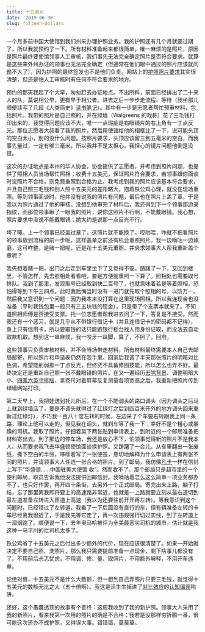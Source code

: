 ```yaml
---
title: 十五美元
date: '2019-06-30'
slug: fifteen-dollars
---
```


一个月多前中国大使馆到我们州来办理护照业务。我的护照还有几个月就要过期了，所以我就预约了一下。所有材料准备起来都很简单，唯一麻烦的是照片，原因是照片最终要使馆领事人工审核，我们事先无法完全确定照片是否符合要求。就算是这些来外州办证的领事也无法完全确定（但通常在他们眼中通过的照片应该就问题不大了），因为护照的最终签发也不是他们负责。网站上的[护照照片要求](https://ppt.mfa.gov.cn/appo/page/instruction.html)其实很清楚，但还是怕人工审核时有任何不符合要求的地方。

预约的那天我起了个大早，匆匆赶去办证地点。不出所料，前面已经排出了二十来人的队。莫说相公早，更有早于相公者。进去之后一步步走流程、等待（我坐那儿顺便续写了几段《人类简史》[读书笔记](/cn/2019/04/sapiens-notes/)）。其中有一步是志愿者帮忙预审材料，包括照片。我带的照片是自己照的，并在绿墙（Walgreens 的戏称）花了三毛钱打印出来的，我觉得问题应该不大，唯一一点瑕疵是右眼镜片的右上角有一丁点反光。那位志愿者大叔看了我的照片，然后用使馆给他的相框比了一下，说可能头顶的空白太小，别的没什么问题。按照片要求，头顶应该留三到五毫米的空白，而我事先量过，一定有够三毫米，所以我并不是太担心。我担心的镜片问题他倒是没提。

这次的办证地点是本州的华人协会，协会提供了志愿者，并考虑到照片问题，也提供了照相人员当场帮忙照相；收费十五美元，保证照片符合要求，若领事跟你面谈时说照片不合格，则免费重照到合格为止。我考虑到我的照片应该基本符合要求，并且自己照三毛钱和别人照十五美元的差距略大，抱着铁公鸡心理，就没在现场重照。等到领事面谈时，他并没有说我的照片有问题，最后也在照片上盖了章，于是我以为照片通过了他的审核。没想到他审完了材料后，我还得到下一个领事那边录指纹，而那位领事瞅了一眼我的照片，说你这照片不行啊，不能戴眼镜。我心想，照片要求中没说不能戴眼镜；她大约是说那一点反光不行。

垮了噻。上一个领事已经盖过章了，这照片就不能换了。哎哟喂，咋就不把看照片的领事放到流程的前一步呢，这样盖章之前还有机会重照照片。我一边嘀咕一边琢磨，这可咋整。是赌一把呢，还是花十五美元重照、并央求领事大人帮我重新盖个章呢？

我先想着赌一把，出门之后走到车里坐下了又觉得不安。踌躇了一下，又回到楼里。不管怎样，先去照相处看看吧，要是方便就重照一下算了。照相处也需要取号排队。我到了那里，发现取号已经取到快二百号了，也就意味着若是等着照相，恐怕得等到下午三四点。此时我后悔当时没有一进门就先取个照相的号，以防万一。然后我又意识到一个问题：因为我本来没打算在这里现场照相，所以我连现金也没准备（平时我钱包里一般只有三五块钱的现金），只是带了个支票本就来了。不知道照相师傅是否接受支票。托一位志愿者帮我进去问了一下，答复是不接受。然而我还有一个恶习，就是几乎从不带银行借记卡（并且连借记卡的密码都不记得），身上只有信用卡，所以要取钱的话只能跑银行柜台找人用身份证取，而没法去自动取款机取。想到这一串麻烦，我一咬牙一跺脚，算了，不照了，回府。

这些领事只负责审核材料，并不会当场带走材料，所有材料最终需要本人自己去邮局邮寄，所以照片和申请表仍然在我手里。回家后我调了半天那张照片的明暗对比色调，希望能削弱那一丁点反光，但终究不具备修图技能，所以怎么也弄不好。最终决定还是重新自己照一张不戴眼镜的照片。在又一遍经历[去除背景](/cn/2019/03/ugly-eyes/)、调整明暗大小、[四乘六英寸排版](https://cn.idphoto4you.com/)、拿卷尺对着屏幕反复测量各项宽高之后，我重新把照片传到绿墙网站打印。

第二天早上，我把娃送到托儿所后，在一个不能调头的路口调头（因为调头之后马上就到绿墙店了，要是不调头就得过了红绿灯之后到四百米开外的地方调头回来重新过红绿灯），不巧我一百八十度左转的时候，左边来了个车要右转跟我上同一条路，理论上他可以走的，但见我在调头，就刹车等了我一下；幸好不是个粗心或暴躁的司机。我取了照片，仔细着剪下两张贴到申请表上，到附近的一个邮局准备把材料寄出去。到了那边的停车场，我还是放心不下，怕领事觉得新的照片不是我本人、从而要求我飞去华盛顿使馆面谈换护照。又踌躇了一会儿，从车里翻出一张废纸，撕下空白的半张，哆嗦着写了一张便签，恳切地解释为什么申请表上有两张不同的照片，并请领事大人任选一张合格的照片。到了邮局，我仿佛[凡卡](http://www.nanshansi123.com/kewen/liunianjixiace/1647.html)一样在信封上写下“华盛顿……中国驻美大使馆 收”。然而收不了。那个邮局只是超市里的一个便利邮局，职员告诉我他没法提供回邮信封。我嘀咕着怎么这么简单一项业务都办不了，也只好作罢，再开四十条街，去另外一个正式邮局。寄完出来上路，脑子打结，忘了那里离我即将要上的高速路非常近，也就是一上路就要立刻从最右道切到最左道准备左转进入匝道上高速（我以为还要往前开开再左转）。等我意识到这个问题时，已经错过了左转道，我看了一下后面没有直行的车，但有辆准备左转的卡车已经离我很近了，于是我先等它走了，再一次违规强行切过实线，到了左转道上一溜烟跑了。顺便说一下，去年奥马哈被评为全美最恶劣司机的城市，估计就是我这种一马平川的烂司机太多了。

铁公鸡省了十五美元之后付出多少额外的代价，现在应该很清楚了。如果一开始就决定不要自己照、洗照片，那么我只需要提前准备一点现金，剩下啥事儿都没有了。不用前后忐忑忧虑，不用调、修、量、取照片，不用额外解释，不用开车违章。

论绝对值，十五美元不是什么大数额，但一想到自己弄照片只要三毛钱，就觉得十五美元的数额无比之大（五十倍啊）。我这是活生生掉进了[对比效应](https://en.wikipedia.org/wiki/Contrast_effect)的[认知偏误](https://zh.wikipedia.org/wiki/%E8%AA%8D%E7%9F%A5%E5%81%8F%E8%AA%A4%E5%88%97%E8%A1%A8)陷阱。

还好，这个愚蠢透顶的故事有个善终：这周我收到了我的新护照。领事大人采用了我的新照片，看来我第一次用的照片的确是不合格；我若是没那样穷折腾一番，很可能这次还办不成护照，又得误大事。错错错，莫莫莫。
